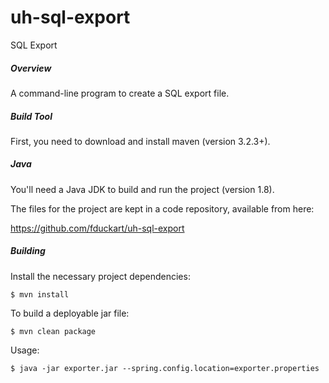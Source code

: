 uh-sql-export
===========

SQL Export

##### Overview
A command-line program to create a SQL export file.

##### Build Tool
First, you need to download and install maven (version 3.2.3+).

##### Java
You'll need a Java JDK to build and run the project (version 1.8).

The files for the project are kept in a code repository,
available from here:

https://github.com/fduckart/uh-sql-export

##### Building
Install the necessary project dependencies:

    $ mvn install

To build a deployable jar file:

    $ mvn clean package

Usage:

    $ java -jar exporter.jar --spring.config.location=exporter.properties

